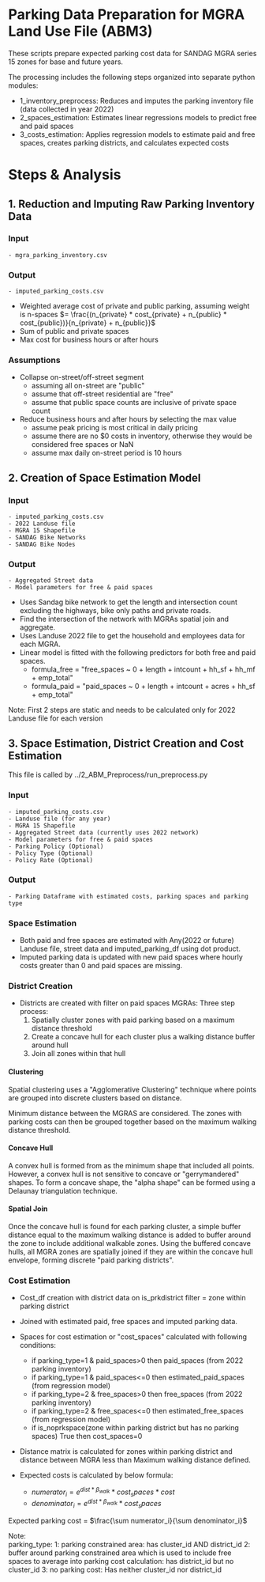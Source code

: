 # Parking Data Preparation for MGRA Land Use File (ABM3)
These scripts prepare expected parking cost data for SANDAG MGRA series 15 zones for base and future years. 

The processing includes the following steps organized into separate python modules:
- 1_inventory_preprocess: Reduces and imputes the parking inventory file (data collected in year 2022)
- 2_spaces_estimation: Estimates linear regressions models to predict free and paid spaces
- 3_costs_estimation: Applies regression models to estimate paid and free spaces, creates parking districts, and calculates expected costs

# Steps & Analysis

## 1. Reduction and Imputing Raw Parking Inventory Data

### Input
    - mgra_parking_inventory.csv

### Output
    - imputed_parking_costs.csv

- Weighted average cost of private and public parking, assuming weight is n-spaces $= \frac{(n_{private} * cost_{private} + n_{public} * cost_{public})}{n_{private} + n_{public}}$
- Sum of public and private spaces
- Max cost for business hours or after hours

### Assumptions
- Collapse on-street/off-street segment
  - assuming all on-street are "public"
  - assume that off-street residential are "free" 
  - assume that public space counts are inclusive of private space count
- Reduce business hours and after hours by selecting the max value
  - assume peak pricing is most critical in daily pricing
  - assume there are no $0 costs in inventory, otherwise they would be considered free spaces or NaN
  - assume max daily on-street period is 10 hours

## 2. Creation of Space Estimation Model

### Input
    - imputed_parking_costs.csv
    - 2022 Landuse file
    - MGRA 15 Shapefile
    - SANDAG Bike Networks
    - SANDAG Bike Nodes

### Output
    - Aggregated Street data
    - Model parameters for free & paid spaces

- Uses Sandag bike network to get the length and intersection count excluding the highways, bike only paths and private roads.
- Find the intersection of the network with MGRAs spatial join and aggregate.
- Uses Landuse 2022 file to get the household and employees data for each MGRA.
- Linear model is fitted with the following predictors for both free and paid spaces.
    - formula_free = "free_spaces ~ 0 + length + intcount + hh_sf + hh_mf + emp_total"
    - formula_paid = "paid_spaces ~ 0 + length + intcount + acres + hh_sf + emp_total"

Note: First 2 steps are static and needs to be calculated only for 2022 Landuse file for each version

## 3. Space Estimation, District Creation and Cost Estimation
This file is called by ../2_ABM_Preprocess/run_preprocess.py

### Input
    - imputed_parking_costs.csv
    - Landuse file (for any year)
    - MGRA 15 Shapefile
    - Aggregated Street data (currently uses 2022 network)
    - Model parameters for free & paid spaces
    - Parking Policy (Optional)
    - Policy Type (Optional)
    - Policy Rate (Optional)

### Output
    - Parking Dataframe with estimated costs, parking spaces and parking type

### Space Estimation
- Both paid and free spaces are estimated with Any(2022 or future) Landuse file, street data and imputed_parking_df using dot product.
- Imputed parking data is updated with new paid spaces where hourly costs greater than 0 and paid spaces are missing.

### District Creation
- Districts are created with filter on paid spaces MGRAs:
    Three step process:
    1. Spatially cluster zones with paid parking based on a maximum distance threshold
    2. Create a concave hull for each cluster plus a walking distance buffer around hull
    3. Join all zones within that hull

#### Clustering
Spatial clustering uses a "Agglomerative Clustering" technique where points are grouped into discrete clusters based on distance.

Minimum distance between the MGRAS are considered. The zones with parking costs can then be grouped together based on the maximum walking distance threshold.

#### Concave Hull
A convex hull is formed from as the minimum shape that included all points. However, a convex hull is not sensitive to concave or "gerrymandered" shapes. To form a concave shape, the "alpha shape" can be formed using a Delaunay triangulation technique. 

#### Spatial Join
Once the concave hull is found for each parking cluster, a simple buffer distance equal to the maximum walking distance is added to buffer around the zone to include additional walkable zones. Using the buffered concave hulls, all MGRA zones are spatially joined if they are within the concave hull envelope, forming discrete "paid parking districts".

### Cost Estimation

- Cost_df creation with district data on is_prkdistrict filter = zone within parking district
- Joined with estimated paid, free spaces and imputed parking data.
- Spaces for cost estimation or "cost_spaces" calculated with following conditions:
    - if parking_type=1 & paid_spaces>0 then paid_spaces (from 2022 parking inventory)
    - if parking_type=1 & paid_spaces<=0 then estimated_paid_spaces (from regression model)
    - if parking_type=2 & free_spaces>0 then free_spaces (from 2022 parking inventory)
    - if parking_type=2 & free_spaces<=0 then estimated_free_spaces (from regression model)
    - if is_noprkspace(zone within parking district but has no parking spaces) True then cost_spaces=0

- Distance matrix is calculated for zones within parking district and distance between MGRA less than Maximum walking distance defined.
- Expected costs is calculated by below formula:
    - $numerator_i = e^{dist * \beta_{walk}} * cost_spaces * cost$
    - $denominator_i = e^{dist * \beta_{walk}} * cost_spaces$

Expected parking cost = $\frac{\sum numerator_i}{\sum denominator_i}$


Note:<br>
parking_type:
    1: parking constrained area: has cluster_id AND district_id
    2: buffer around parking constrained area which is used to include free spaces to average into parking cost calculation: has district_id but no cluster_id
    3: no parking cost: Has neither cluster_id nor district_id
